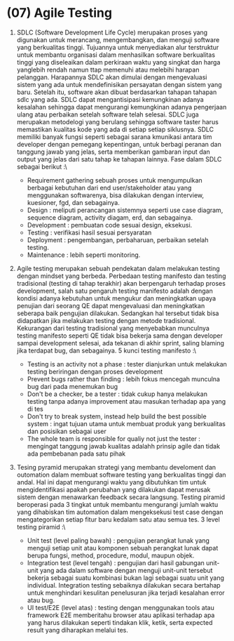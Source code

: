 # (07) Agile Testing

1. SDLC (Software Development Life Cycle) merupakan proses yang digunakan untuk merancang, mengembangkan, dan menguji software yang berkualitas tinggi. Tujuannya untuk menyediakan alur terstruktur untuk membantu organisasi dalam menhasilkan software berkualitas tinggi yang diseleaikan dalam perkiraan waktu yang singkat dan harga yanglebih rendah namun ttap memenuhi atau melebihi harapan pelanggan. Harapannya SDLC akan dimulai dengan mengevaluasi sistem yang ada untuk mendefinisikan persayatan dengan sistem yang baru. Setelah itu, software akan dibuat berdasarkan tahapan tahapan sdlc yang ada.  SDLC dapat mengantisipasi kemungkinan adanya kesalahan sehingga dapat mengurangi kemungkinan adanya pengerjaan ulang atau perbaikan setelah software telah selesai. SDLC juga merupakan metodelogi yang berulang sehingga software taster harus memastikan kualitas kode yang ada di setiap setiap siklusnya. SDLC memiliki banyak fungsi seperti sebagai sarana kmunikasi antara tim developer dengan pemegang kepentingan, untuk berbagi peranan dan tanggung jawab yang jelas, serta memberikan gambaran input dan output yang jelas dari satu tahap ke tahapan lainnya. Fase dalam SDLC sebagai berikut :\
    - Requirement gathering sebuah proses untuk mengumpulkan berbagai kebutuhan dari end user/stakeholder atau yang menggunakan softwarenya, bisa dilakukan dengan interview, kuesioner, fgd, dan sebagainya.
    - Design : meliputi perancangan sistemnya seperti use case diagram, sequence diagram, activity diagam, erd, dan sebagainya. 
    - Development : pembuatan code sesuai design, eksekusi.
    - Testing : verifikasi hasil sesuai persyaratan
    - Deployment : pengembangan, perbaharuan, perbaikan setelah testing.
    - Maintenance : lebih seperti monitoring.

2. Agile testing merupakan sebuah pendekatan dalam melakukan testing dengan mindset yang berbeda. Perbedaan testing manifesto dan testing tradisional (testing di tahap terakhir) akan berpengaruh terhadap proses development, salah satu pengaruh testing manifesto adalah dengan kondisi adanya kebutuhan untuk mengukur dan meningkatkan upaya penujian dari seorang QE dapat mengevaluasi dan meningkatkan seberapa baik pengujian dilakukan. Sedangkan hal tersebut tidak bisa didapatkan jika melakukan testing dengan metode tradisional. Kekurangan dari testing tradisional yang menyebabkan munculnya testing manifesto seperti QE tidak bisa bekerja sama dengan developer sampai development selesai, ada tekanan di akhir sprint, saling blaming jika terdapat bug, dan sebagainya. 5 kunci testing manifesto :\
    - Testing is an activity not a phase : tester dianjurkan untuk melakukan testing beriringan dengan proses development
    - Prevent bugs rather than finding : lebih fokus mencegah munculna bug dari pada menemukan bug
    - Don't be a checker, be a tester : tidak cukup hanya melakukan testing tanpa adanya improvement atau masukan terhadap apa yang di tes
    - Don't try to break system, instead help build the best possible system : ingat tujuan utama untuk membuat produk yang berkualitas dan posisikan sebagai user
    - The whole team is responsible for qualiy not just the tester : mengingat tanggung jawab kualitas adalahh prinsip agile dan tidak ada pembebanan pada satu pihak

3. Tesing pyramid merupakan strategi yang membantu develoment dan outomation dalam membuat software testing yang berkualitas tinggi dan andal. Hal ini dapat mengurangi waktu yang dibutuhkan tim untuk mengidentifikasi apakah perubahan yang dilakukan dapat merusak sistem dengan menawarkan feedback secara langsung. Testing piramid beroperasi pada 3 tingkat untuk membantu mengurangi jumlah waktu yang dihabiskan tim automation dalam mengeksekusi test case dengan mengategorikan setiap fitur baru kedalam satu atau semua tes. 3 level testing piramid :\
    - Unit test (level paling bawah) : pengujian perangkat lunak yang menguji setiap unit atau komponen sebuah perangkat lunak dapat berupa fungsi, method, procedure, modul, maupun objek.
    - Integration test (level tengah) : pengujian dari hasil gabungan unit-unit yang ada dalam software dengan menguji unit-unit tersebut bekerja sebagai suatu kombinasi bukan lagi sebagai suatu unit yang individual. Integration testing sebaiknya dilakukan secara bertahap untuk menghindari kesulitan penelusuran jika terjadi kesalahan error atau bug.
    - UI test/E2E (level atas) : testing dengan menggunakan tools atau framework E2E memberitahu browser atau aplikasi terhadap apa yang harus dilakukan seperti tindakan klik, ketik, serta expected result yang diharapkan melalui tes.